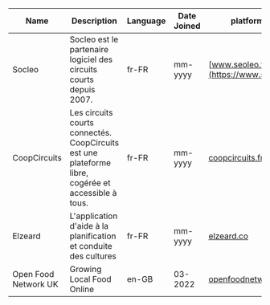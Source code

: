 | Name | Description | Language | Date Joined | platformURL |
| ------- | ----------- | -------- | ---- | ------------ |
| Socleo | Socleo est le partenaire logiciel des circuits courts depuis 2007. | fr-FR | mm-yyyy | [www.seoleo.fr](https://www.seoleo.fr) |
| CoopCircuits |  Les circuits courts connectés. CoopCircuits est une plateforme libre, cogérée et accessible à tous.  | fr-FR | mm-yyyy | [coopcircuits.fr](https://coopcircuits.fr) | 
| Elzeard | L'application d'aide à la planification et conduite des cultures | fr-FR | mm-yyyy | [elzeard.co](https://elzeard.co/) |
| Open Food Network UK | Growing Local Food Online | en-GB | 03-2022 | [openfoodnetwork.org.uk](https://openfoodnetwork.org.uk/) |
